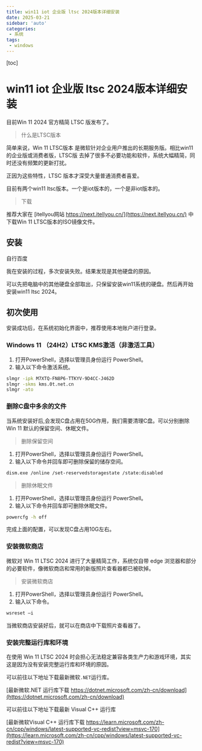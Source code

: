 ```yaml
---
title: win11 iot 企业版 ltsc 2024版本详细安装
date: 2025-03-21
sidebar: 'auto'
categories: 
 - 系统
tags:
 - windows
---
```


[toc]

# win11 iot 企业版 ltsc 2024版本详细安装

目前Win 11 2024 官方精简 LTSC 版发布了。

> 什么是LTSC版本

简单来说，Win 11 LTSC版本 是微软针对企业用户推出的长期服务版。相比win11的企业版或消费者版，LTSC版 去掉了很多不必要功能和软件，系统大幅精简，同时还没有频繁的更新打扰。

正因为这些特性，LTSC 版本才深受大量普通消费者喜爱。

目前有两个win11 ltsc版本。一个是iot版本的，一个是非iot版本的。

> 下载

推荐大家在 [itellyou网站 https://next.itellyou.cn/](https://next.itellyou.cn/) 中下载Win 11 LTSC版本的ISO镜像文件。

## 安装

自行百度

我在安装的过程，多次安装失败。结果发现是其他硬盘的原因。

可以先把电脑中的其他硬盘全部取出，只保留安装win11系统的硬盘。然后再开始安装win11 ltsc 2024。


## 初次使用

安装成功后，在系统初始化界面中，推荐使用本地账户进行登录。

### Windows 11 （24H2）LTSC KMS激活（非激活工具）

1. 打开PowerShell，选择以管理员身份运行 PowerShell。
2. 输入以下命令激活系统。

```sh
slmgr -ipk M7XTQ-FN8P6-TTKYV-9D4CC-J462D
slmgr -skms kms.0t.net.cn
slmgr -ato
```

### 删除C盘中多余的文件

当系统安装好后,会发现C盘占用在50G作用，我们需要清理C盘。可以分别删除 Win 11 默认的保留空间、休眠文件。

> 删除保留空间

1. 打开PowerShell，选择以管理员身份运行 PowerShell。
2. 输入以下命令并回车即可删除保留的储存空间。

```sh
dism.exe /online /set-reservedstoragestate /state:disabled
```

> 删除休眠文件

1. 打开PowerShell，选择以管理员身份运行 PowerShell。
2. 输入以下命令并回车即可删除休眠文件。

```sh
powercfg -h off
```

完成上面的配置，可以发现C盘占用10G左右。

### 安装微软商店

微软对 Win 11 LTSC 2024 进行了大量精简工作，系统仅自带 edge 浏览器和部分的必要软件，像微软商店和常用的新版照片查看器都已被砍掉。

> 安装微软商店

1. 打开PowerShell，选择以管理员身份运行 PowerShell。
2. 输入以下命令。

```sh
wsreset –i
```

当微软商店安装好后，就可以在商店中下载照片查看器了。


### 安装完整运行库和环境

在使用 Win 11 LTSC 2024 时会担心无法稳定兼容各类生产力和游戏环境，其实这是因为没有安装完整运行库和环境的原因。

可以前往以下地址下载最新微软`.NET`运行库。

[最新微软.NET 运行库下载 https://dotnet.microsoft.com/zh-cn/download](https://dotnet.microsoft.com/zh-cn/download)

可以前往以下地址下载最新 Visual C++ 运行库

[最新微软Visual C++ 运行库下载 https://learn.microsoft.com/zh-cn/cpp/windows/latest-supported-vc-redist?view=msvc-170](https://learn.microsoft.com/zh-cn/cpp/windows/latest-supported-vc-redist?view=msvc-170)








